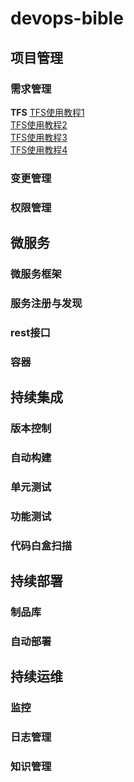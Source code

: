 # devops-bible
## 项目管理
### 需求管理
**TFS**
[TFS使用教程1](https://www.cnblogs.com/FreeWick/archive/2011/11/05/2237504.html)  
[TFS使用教程2](https://www.cnblogs.com/FreeWick/archive/2011/11/06/2238301.html)  
[TFS使用教程3](https://www.cnblogs.com/FreeWick/archive/2012/06/27/2564579.html)  
[TFS使用教程4](https://www.cnblogs.com/FreeWick/p/4638256.html)  
### 变更管理
### 权限管理
## 微服务
### 微服务框架
### 服务注册与发现
### rest接口
### 容器
## 持续集成
### 版本控制
### 自动构建
### 单元测试
### 功能测试
### 代码白盒扫描
## 持续部署
### 制品库
### 自动部署
## 持续运维
### 监控
### 日志管理
### 知识管理
